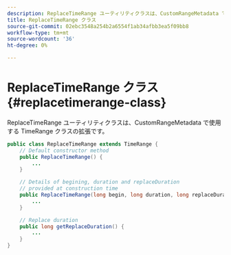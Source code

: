 ```yaml
---
description: ReplaceTimeRange ユーティリティクラスは、CustomRangeMetadata で使用する TimeRange クラスの拡張です。
title: ReplaceTimeRange クラス
source-git-commit: 02ebc3548a254b2a6554f1ab34afbb3ea5f09bb8
workflow-type: tm+mt
source-wordcount: '36'
ht-degree: 0%

---
```


# ReplaceTimeRange クラス {#replacetimerange-class}

ReplaceTimeRange ユーティリティクラスは、CustomRangeMetadata で使用する TimeRange クラスの拡張です。

```java
public class ReplaceTimeRange extends TimeRange {
    // Default constructor method
    public ReplaceTimeRange() { 
        ... 
    }

    // Details of begining, duration and replaceDuration 
    // provided at construction time 
    public ReplaceTimeRange(long begin, long duration, long replaceDuration) { 
        ... 
    }

    // Replace duration
    public long getReplaceDuration() { 
        ... 
    }
}
```
